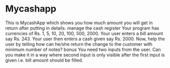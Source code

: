 # Mycashapp
This is MycashApp which shows you how much amount you will get in return after putting in details.
manage the cash register
Your program has currencies of Rs. 1, 5, 10, 20, 100, 500, 2000.
Your user enters a bill amount say Rs. 243.
Your user then enters a cash given say Rs. 2000.
Now, help the user by telling how can he/she return the change to the customer with minimum number of notes?
bonus
You need two inputs from the user. Can you make it in a way where second input is only visible after the first input is given i.e. bill amount should be filled.

